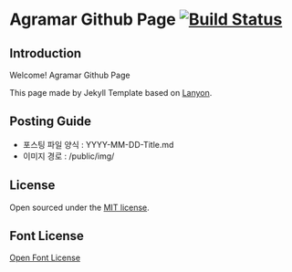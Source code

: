 # Agramar Github Page [![Build Status](https://travis-ci.org/agramar/agramar.github.io.svg?branch=master)](https://travis-ci.org/agramar/agramar.github.io)

## Introduction
Welcome! Agramar Github Page

This page made by Jekyll Template based on [Lanyon](https://github.com/poole/lanyon).

## Posting Guide
- 포스팅 파일 양식 : YYYY-MM-DD-Title.md
- 이미지 경로 : /public/img/


## License
Open sourced under the [MIT license](LICENSE).

## Font License
[Open Font License](https://github.com/naver/d2codingfont/wiki/Open-Font-License)
